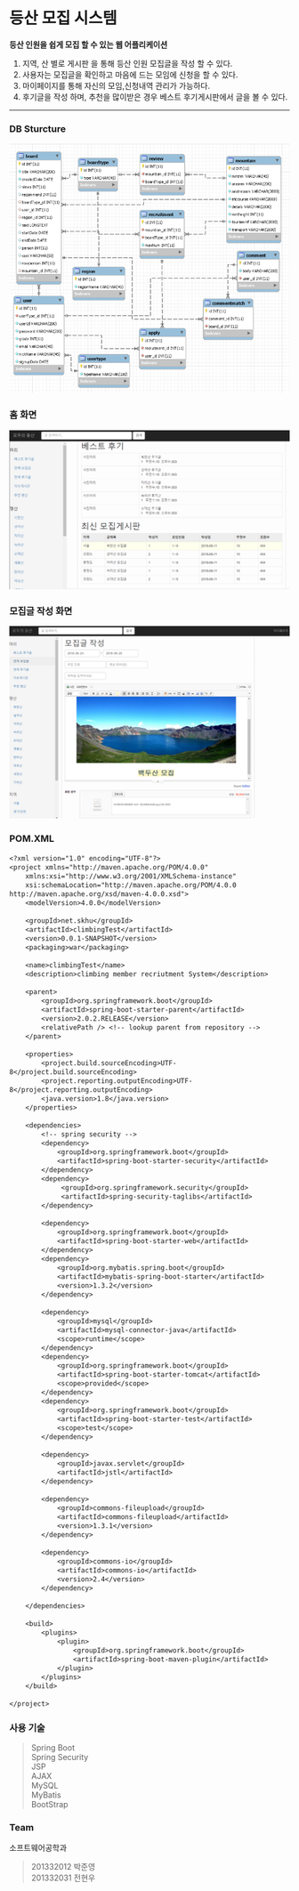 등산 모집 시스템
=============
**등산 인원을 쉽게 모집 할 수 있는 웹 어플리케이션**
1. 지역, 산 별로 게시판 을 통해 등산 인원 모집글을 작성 할 수 있다.
2. 사용자는 모집글을 확인하고 마음에 드는 모임에 신청을 할 수 있다.
3. 마이페이지를 통해 자신의 모임,신청내역 관리가 가능하다.
4. 후기글을 작성 하며, 추천을 많이받은 경우 베스트 후기게시판에서 글을 볼 수 있다.
-------------

### DB Sturcture
![15-1](assets/DataBase.PNG)   

### 홈 화면
![15-2](assets/home.PNG)   

### 모집글 작성 화면
![15-3](assets/recurit.PNG)   

### POM.XML
```
<?xml version="1.0" encoding="UTF-8"?>
<project xmlns="http://maven.apache.org/POM/4.0.0"
	xmlns:xsi="http://www.w3.org/2001/XMLSchema-instance"
	xsi:schemaLocation="http://maven.apache.org/POM/4.0.0 http://maven.apache.org/xsd/maven-4.0.0.xsd">
	<modelVersion>4.0.0</modelVersion>

	<groupId>net.skhu</groupId>
	<artifactId>climbingTest</artifactId>
	<version>0.0.1-SNAPSHOT</version>
	<packaging>war</packaging>

	<name>climbingTest</name>
	<description>climbing member recriutment System</description>

	<parent>
		<groupId>org.springframework.boot</groupId>
		<artifactId>spring-boot-starter-parent</artifactId>
		<version>2.0.2.RELEASE</version>
		<relativePath /> <!-- lookup parent from repository -->
	</parent>

	<properties>
		<project.build.sourceEncoding>UTF-8</project.build.sourceEncoding>
		<project.reporting.outputEncoding>UTF-8</project.reporting.outputEncoding>
		<java.version>1.8</java.version>
	</properties>

	<dependencies>
		<!-- spring security -->
		<dependency>
			<groupId>org.springframework.boot</groupId>
			<artifactId>spring-boot-starter-security</artifactId>
		</dependency>
		<dependency>
     		 <groupId>org.springframework.security</groupId>
     		 <artifactId>spring-security-taglibs</artifactId>
    	</dependency>
    	
		<dependency>
			<groupId>org.springframework.boot</groupId>
			<artifactId>spring-boot-starter-web</artifactId>
		</dependency>
		<dependency>
			<groupId>org.mybatis.spring.boot</groupId>
			<artifactId>mybatis-spring-boot-starter</artifactId>
			<version>1.3.2</version>
		</dependency>

		<dependency>
			<groupId>mysql</groupId>
			<artifactId>mysql-connector-java</artifactId>
			<scope>runtime</scope>
		</dependency>
		<dependency>
			<groupId>org.springframework.boot</groupId>
			<artifactId>spring-boot-starter-tomcat</artifactId>
			<scope>provided</scope>
		</dependency>
		<dependency>
			<groupId>org.springframework.boot</groupId>
			<artifactId>spring-boot-starter-test</artifactId>
			<scope>test</scope>
		</dependency>

		<dependency>
			<groupId>javax.servlet</groupId>
			<artifactId>jstl</artifactId>
		</dependency>

		<dependency>
			<groupId>commons-fileupload</groupId>
			<artifactId>commons-fileupload</artifactId>
			<version>1.3.1</version>
		</dependency>

		<dependency>
			<groupId>commons-io</groupId>
			<artifactId>commons-io</artifactId>
			<version>2.4</version>
		</dependency>

	</dependencies>

	<build>
		<plugins>
			<plugin>
				<groupId>org.springframework.boot</groupId>
				<artifactId>spring-boot-maven-plugin</artifactId>
			</plugin>
		</plugins>
	</build>

</project>
```
### 사용 기술
> Spring Boot  
> Spring Security  
> JSP  
> AJAX  
> MySQL  
> MyBatis  
> BootStrap   

### Team
소프트웨어공학과  
> 201332012 박준영  
> 201332031 전현우  






